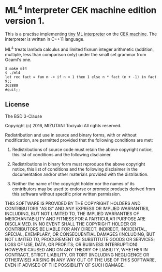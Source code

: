 ML<sup>4</sup> Interpreter CEK machine edition version 1.
======

This is a practise implementing [tiny ML interpreter][ML4] on the [CEK machine][CEK].
The interpreter is written in C++11 language.

 [ML4]: http://www.fos.kuis.kyoto-u.ac.jp/~igarashi/class/isle4-06w/text/miniml003.html
 [CEK]: https://www.cs.indiana.edu/cgi-bin/techreports/TRNNN.cgi?trnum=TR197

ML<sup>4</sup> treats lambda calculus and
limited fixnum integer arithmetic (addition, multiple, less than comparison only)
under the small set grammar from Ocaml's one.

    $ make ml4
    $ ./ml4
    let rec fact = fun n -> if n < 1 then 1 else n * fact (n + -1) in fact 9;;
    362880
    #quit;;

License
------

The BSD 3-Clause

Copyright (c) 2016, MIZUTANI Tociyuki
All rights reserved.

Redistribution and use in source and binary forms, with or without
modification, are permitted provided that the following conditions are met:

 1. Redistributions of source code must retain the above copyright notice,
    this list of conditions and the following disclaimer.

 2. Redistributions in binary form must reproduce the above copyright
    notice, this list of conditions and the following disclaimer in the
    documentation and/or other materials provided with the distribution.

 3. Neither the name of the copyright holder nor the names of its
    contributors may be used to endorse or promote products derived from
    this software without specific prior written permission.

THIS SOFTWARE IS PROVIDED BY THE COPYRIGHT HOLDERS AND CONTRIBUTORS
"AS IS" AND ANY EXPRESS OR IMPLIED WARRANTIES, INCLUDING, BUT NOT
LIMITED TO, THE IMPLIED WARRANTIES OF MERCHANTABILITY AND FITNESS FOR
A PARTICULAR PURPOSE ARE DISCLAIMED. IN NO EVENT SHALL THE COPYRIGHT
HOLDER OR CONTRIBUTORS BE LIABLE FOR ANY DIRECT, INDIRECT, INCIDENTAL,
SPECIAL, EXEMPLARY, OR CONSEQUENTIAL DAMAGES (INCLUDING, BUT NOT LIMITED
TO, PROCUREMENT OF SUBSTITUTE GOODS OR SERVICES; LOSS OF USE, DATA, OR
PROFITS; OR BUSINESS INTERRUPTION) HOWEVER CAUSED AND ON ANY THEORY OF
LIABILITY, WHETHER IN CONTRACT, STRICT LIABILITY, OR TORT (INCLUDING
NEGLIGENCE OR OTHERWISE) ARISING IN ANY WAY OUT OF THE USE OF THIS
SOFTWARE, EVEN IF ADVISED OF THE POSSIBILITY OF SUCH DAMAGE.
